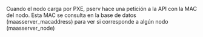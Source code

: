 Cuando el nodo carga por PXE, pserv hace una petición a la API con la MAC del nodo.
Esta MAC se consulta en la base de datos (maasserver_macaddress) para ver si corresponde a algún nodo (maasserver_node)

